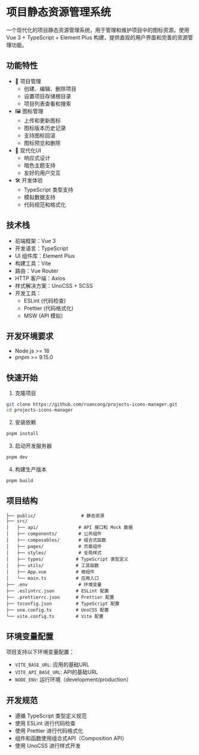 # 项目静态资源管理系统

一个现代化的项目静态资源管理系统，用于管理和维护项目中的图标资源。使用 Vue 3 + TypeScript + Element Plus 构建，提供直观的用户界面和完善的资源管理功能。

## 功能特性

- 📁 项目管理
  - 创建、编辑、删除项目
  - 设置项目存储根目录
  - 项目列表查看和搜索
- 🖼️ 图标管理
  - 上传和更新图标
  - 图标版本历史记录
  - 支持图标回滚
  - 图标预览和删除
- 🎨 现代化UI
  - 响应式设计
  - 暗色主题支持
  - 友好的用户交互
- 🛠️ 开发体验
  - TypeScript 类型支持
  - 模拟数据支持
  - 代码规范和格式化

## 技术栈

- 前端框架：Vue 3
- 开发语言：TypeScript
- UI 组件库：Element Plus
- 构建工具：Vite
- 路由：Vue Router
- HTTP 客户端：Axios
- 样式解决方案：UnoCSS + SCSS
- 开发工具：
  - ESLint (代码检查)
  - Prettier (代码格式化)
  - MSW (API 模拟)

## 开发环境要求

- Node.js >= 18
- pnpm >= 9.15.0

## 快速开始

1. 克隆项目
```bash
git clone https://github.com/ruancong/projects-icons-manager.git
cd projects-icons-manager
```

2. 安装依赖
```bash
pnpm install
```

3. 启动开发服务器
```bash
pnpm dev
```

4. 构建生产版本
```bash
pnpm build
```

## 项目结构

```
├── public/                 # 静态资源
├── src/
│   ├── api/               # API 接口和 Mock 数据
│   ├── components/        # 公共组件
│   ├── composables/       # 组合式函数
│   ├── pages/             # 页面组件
│   ├── styles/            # 全局样式
│   ├── types/            # TypeScript 类型定义
│   ├── utils/            # 工具函数
│   ├── App.vue           # 根组件
│   └── main.ts           # 应用入口
├── .env                   # 环境变量
├── .eslintrc.json        # ESLint 配置
├── .prettierrc.json      # Prettier 配置
├── tsconfig.json         # TypeScript 配置
├── uno.config.ts         # UnoCSS 配置
└── vite.config.ts        # Vite 配置
```

## 环境变量配置

项目支持以下环境变量配置：

- `VITE_BASE_URL`: 应用的基础URL
- `VITE_API_BASE_URL`: API的基础URL
- `NODE_ENV`: 运行环境（development/production）

## 开发规范

- 遵循 TypeScript 类型定义规范
- 使用 ESLint 进行代码检查
- 使用 Prettier 进行代码格式化
- 组件和函数使用组合式API（Composition API）
- 使用 UnoCSS 进行样式开发

 
